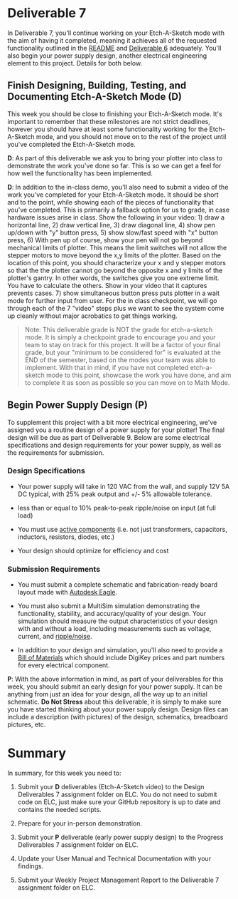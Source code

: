 # Deliverable 7

In Deliverable 7, you'll continue working on your Etch-A-Sketch mode with the aim of having it completed, meaning it achieves all of the requested functionality outlined in the [README](../README.md) and [Deliverable 6](deliverable6.md) adequately. You'll also begin your power supply design, another electrical engineering element to this project. Details for both below.

## Finish Designing, Building, Testing, and Documenting Etch-A-Sketch Mode (D)

This week you should be close to finishing your Etch-A-Sketch mode. It's important to remember that these milestones are not strict deadlines, however you should have at least some functionality working for the Etch-A-Sketch mode, and you should not move on to the rest of the project until you've completed the Etch-A-Sketch mode. 

**D**: As part of this deliverable we ask you to bring your plotter into class to demonstrate the work you've done so far. This is so we can get a feel for how well the functionality has been implemented.

**D**: In addition to the in-class demo, you'll also need to submit a video of the work you've completed for your Etch-A-Sketch mode. It should be short and to the point, while showing each of the pieces of functionality that you've completed. This is primarily a fallback option for us to grade, in case hardware issues arise in class.  Show the following in your video: 1) draw a horizontal line, 2) draw vertical line, 3) draw diagonal line, 4) show pen up/down with "y" button press, 5) show slow/fast speed with "x" button press, 6) With pen up of course, show your pen will not go beyond mechanical limits of plotter.  This means the limit switches will not allow the stepper motors to move beyond the x,y limits of the plotter.  Based on the location of this point, you should characterize your x and y stepper motors so that the the plotter cannot go beyond the opposite x and y limits of the plotter's gantry.  In other words, the switches give you one extreme limit.  You have to calculate the others.  Show in your video that it captures prevents cases. 7) show simultaneous button press puts plotter in a wait mode for further input from user.
For the in class checkpoint, we will go through each of the 7 "video" steps plus we want to see the system come up cleanly without major acrobatics to get things working.

> Note: This deliverable grade is NOT the grade for etch-a-sketch mode. It is simply a checkpoint grade to encourage you and your team to stay on track for this project. It will be a factor of your final grade, but your "minimum to be considered for" is evaluated at the END of the semester, based on the modes your team was able to implement. With that in mind, if you have not completed etch-a-sketch mode to this point, showcase the work you have done, and aim to complete it as soon as possible so you can move on to Math Mode.

## Begin Power Supply Design (P)

To supplement this project with a bit more electrical engineering, we've assigned you a routine design of a power supply for your plotter! The final design will be due as part of Deliverable 9. Below are some electrical specifications and design requirements for your power supply, as well as the requirements for submission.

### Design Specifications

- Your power supply will take in 120 VAC from the wall, and supply 12V 5A DC typical, with 25% peak output and +/- 5% allowable tolerance.

- less than or equal to 10% peak-to-peak ripple/noise on input (at full load)

- You must use [active components](https://en.wikipedia.org/wiki/Electronic_component#Active_components) (i.e. not just transformers, capacitors, inductors, resistors, diodes, etc.)

- Your design should optimize for efficiency and cost

### Submission Requirements 

- You must submit a complete schematic and fabrication-ready board layout made with [Autodesk Eagle](https://www.autodesk.com/products/eagle/free-download).

- You must also submit a MultiSim simulation demonstrating the functionality, stability, and accuracy/quality of your design. Your simulation should measure the output characteristics of your design with and without a load, including measurements such as voltage, current, and [ripple/noise](https://knowledge.ni.com/KnowledgeArticleDetails?id=kA03q000000YG05CAG&l=en-US).

- In addition to your design and simulation, you'll also need to provide a [Bill of Materials](https://en.wikipedia.org/wiki/Bill_of_materials) which should include DigiKey prices and part numbers for every electrical component.

**P**: With the above information in mind, as part of your deliverables for this week, you should submit an early design for your power supply. It can be anything from just an idea for your design, all the way up to an initial schematic. **Do Not Stress** about this deliverable, it is simply to make sure you have started thinking about your power supply design. Design files can include a description (with pictures) of the design, schematics, breadboard pictures, etc.

# Summary

In summary, for this week you need to:

1. Submit your **D** deliverables (Etch-A-Sketch video) to the Design Deliverables 7 assignment folder on ELC. You do not need to submit code on ELC, just make sure your GitHub repository is up to date and contains the needed scripts.

2. Prepare for your in-person demonstration.

3. Submit your **P** deliverable (early power supply design) to the Progress Deliverables 7 assignment folder on ELC.

4. Update your User Manual and Technical Documentation with your findings.

5. Submit your Weekly Project Management Report to the Deliverable 7 assignment folder on ELC.
